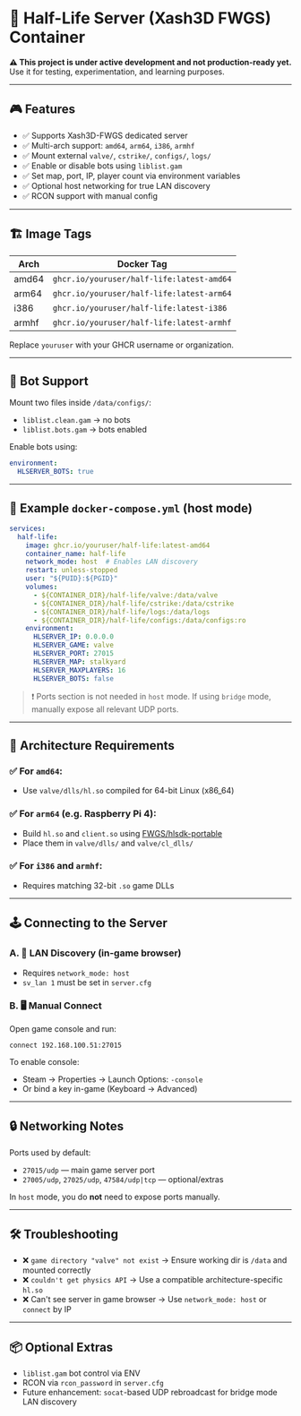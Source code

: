 # 🚧 Half-Life Server (Xash3D FWGS) Container

**⚠️ This project is under active development and not production-ready yet.**  
Use it for testing, experimentation, and learning purposes.

---

## 🎮 Features

- ✅ Supports Xash3D-FWGS dedicated server
- ✅ Multi-arch support: `amd64`, `arm64`, `i386`, `armhf`
- ✅ Mount external `valve/`, `cstrike/`, `configs/`, `logs/`
- ✅ Enable or disable bots using `liblist.gam`
- ✅ Set map, port, IP, player count via environment variables
- ✅ Optional host networking for true LAN discovery
- ✅ RCON support with manual config

---

## 🏗️ Image Tags

| Arch   | Docker Tag                                   |
|--------|----------------------------------------------|
| amd64  | `ghcr.io/youruser/half-life:latest-amd64`    |
| arm64  | `ghcr.io/youruser/half-life:latest-arm64`    |
| i386   | `ghcr.io/youruser/half-life:latest-i386`     |
| armhf  | `ghcr.io/youruser/half-life:latest-armhf`    |

Replace `youruser` with your GHCR username or organization.

---

## 🧠 Bot Support

Mount two files inside `/data/configs/`:

- `liblist.clean.gam` → no bots
- `liblist.bots.gam`  → bots enabled

Enable bots using:

```yaml
environment:
  HLSERVER_BOTS: true
````

---

## 🔧 Example `docker-compose.yml` (host mode)

```yaml
services:
  half-life:
    image: ghcr.io/youruser/half-life:latest-amd64
    container_name: half-life
    network_mode: host  # Enables LAN discovery
    restart: unless-stopped
    user: "${PUID}:${PGID}"
    volumes:
      - ${CONTAINER_DIR}/half-life/valve:/data/valve
      - ${CONTAINER_DIR}/half-life/cstrike:/data/cstrike
      - ${CONTAINER_DIR}/half-life/logs:/data/logs
      - ${CONTAINER_DIR}/half-life/configs:/data/configs:ro
    environment:
      HLSERVER_IP: 0.0.0.0
      HLSERVER_GAME: valve
      HLSERVER_PORT: 27015
      HLSERVER_MAP: stalkyard
      HLSERVER_MAXPLAYERS: 16
      HLSERVER_BOTS: false
```

> ❗ Ports section is not needed in `host` mode.
> If using `bridge` mode, manually expose all relevant UDP ports.

---

## 🧱 Architecture Requirements

### ✅ For `amd64`:

* Use `valve/dlls/hl.so` compiled for 64-bit Linux (x86\_64)

### ✅ For `arm64` (e.g. Raspberry Pi 4):

* Build `hl.so` and `client.so` using [FWGS/hlsdk-portable](https://github.com/FWGS/hlsdk-portable)
* Place them in `valve/dlls/` and `valve/cl_dlls/`

### ✅ For `i386` and `armhf`:

* Requires matching 32-bit `.so` game DLLs

---

## 🕹️ Connecting to the Server

### A. 📡 LAN Discovery (in-game browser)

* Requires `network_mode: host`
* `sv_lan 1` must be set in `server.cfg`

### B. 🖥️ Manual Connect

Open game console and run:

```
connect 192.168.100.51:27015
```

To enable console:

* Steam → Properties → Launch Options: `-console`
* Or bind a key in-game (Keyboard → Advanced)

---

## 🔒 Networking Notes

Ports used by default:

* `27015/udp` — main game server port
* `27005/udp`, `27025/udp`, `47584/udp|tcp` — optional/extras

In `host` mode, you do **not** need to expose ports manually.

---

## 🛠️ Troubleshooting

* ❌ `game directory "valve" not exist` → Ensure working dir is `/data` and mounted correctly
* ❌ `couldn't get physics API` → Use a compatible architecture-specific `hl.so`
* ❌ Can't see server in game browser → Use `network_mode: host` or `connect` by IP

---

## 📦 Optional Extras

* `liblist.gam` bot control via ENV
* RCON via `rcon_password` in `server.cfg`
* Future enhancement: `socat`-based UDP rebroadcast for bridge mode LAN discovery
